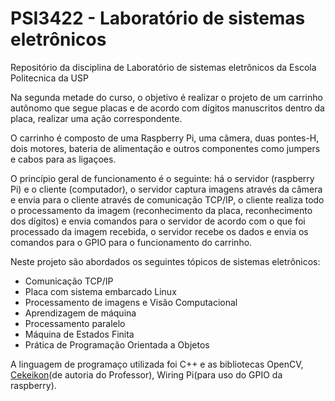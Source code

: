 # PSI3422 - Laboratório de sistemas eletrônicos
Repositório da disciplina de Laboratório de sistemas eletrônicos da Escola Politecnica da USP

Na segunda metade do curso, o objetivo é realizar o projeto de um carrinho autônomo que segue placas e de acordo com dígitos manuscritos dentro da placa, realizar uma ação correspondente.

O carrinho é composto de uma Raspberry Pi, uma câmera, duas pontes-H, dois motores, bateria de alimentação e outros componentes como jumpers e cabos para as ligaçoes.

O princípio geral de funcionamento é o seguinte: há o servidor (raspberry Pi) e o cliente (computador), o servidor captura imagens através da câmera e envia para o cliente através de comunicação TCP/IP, o cliente realiza todo o processamento da imagem (reconhecimento da placa, reconhecimento dos dígitos) e envia comandos para o servidor de acordo com o que foi processado da imagem recebida, o servidor recebe os dados e envia os comandos para o GPIO para o funcionamento do carrinho.

Neste projeto são abordados os seguintes tópicos de sistemas eletrônicos:

- Comunicação TCP/IP
- Placa com sistema embarcado Linux
- Processamento de imagens e Visão Computacional
- Aprendizagem de máquina
- Processamento paralelo
- Máquina de Estados Finita
- Prática de Programação Orientada a Objetos

A linguagem de programaço utilizada foi C++ e as bibliotecas OpenCV, [Cekeikon](http://www.lps.usp.br/hae/software/)(de autoria do Professor), Wiring Pi(para uso do GPIO da raspberry).


